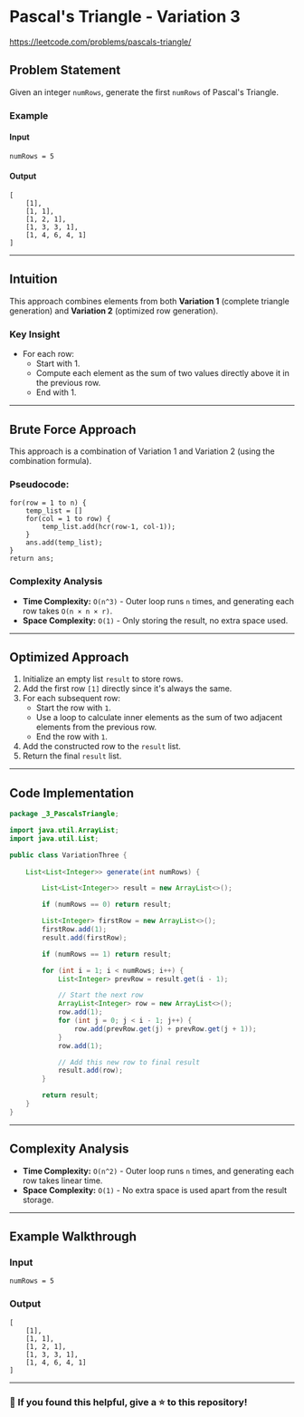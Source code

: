 # Pascal's Triangle - Variation 3
https://leetcode.com/problems/pascals-triangle/
## Problem Statement
Given an integer `numRows`, generate the first `numRows` of Pascal's Triangle.

### Example

#### Input
```plaintext
numRows = 5
```

#### Output
```plaintext
[
    [1],
    [1, 1],
    [1, 2, 1],
    [1, 3, 3, 1],
    [1, 4, 6, 4, 1]
]
```

---

## Intuition
This approach combines elements from both **Variation 1** (complete triangle generation) and **Variation 2** (optimized row generation).

### Key Insight
- For each row:
    - Start with 1.
    - Compute each element as the sum of two values directly above it in the previous row.
    - End with 1.

---

## Brute Force Approach
This approach is a combination of Variation 1 and Variation 2 (using the combination formula).

### Pseudocode:
```
for(row = 1 to n) {
    temp_list = []
    for(col = 1 to row) {
        temp_list.add(hcr(row-1, col-1));
    }
    ans.add(temp_list);
}
return ans;
```

### Complexity Analysis
- **Time Complexity:** `O(n^3)` - Outer loop runs `n` times, and generating each row takes `O(n × n × r)`.
- **Space Complexity:** `O(1)` - Only storing the result, no extra space used.

---

## Optimized Approach

1. Initialize an empty list `result` to store rows.
2. Add the first row `[1]` directly since it's always the same.
3. For each subsequent row:
    - Start the row with `1`.
    - Use a loop to calculate inner elements as the sum of two adjacent elements from the previous row.
    - End the row with `1`.
4. Add the constructed row to the `result` list.
5. Return the final `result` list.

---

## Code Implementation

```java
package _3_PascalsTriangle;

import java.util.ArrayList;
import java.util.List;

public class VariationThree {
    
    List<List<Integer>> generate(int numRows) {

        List<List<Integer>> result = new ArrayList<>();

        if (numRows == 0) return result;

        List<Integer> firstRow = new ArrayList<>();
        firstRow.add(1);
        result.add(firstRow);

        if (numRows == 1) return result;

        for (int i = 1; i < numRows; i++) {
            List<Integer> prevRow = result.get(i - 1);

            // Start the next row
            ArrayList<Integer> row = new ArrayList<>();
            row.add(1);
            for (int j = 0; j < i - 1; j++) {
                row.add(prevRow.get(j) + prevRow.get(j + 1));
            }
            row.add(1);

            // Add this new row to final result
            result.add(row);
        }

        return result;
    }
}
```

---

## Complexity Analysis

- **Time Complexity:** `O(n^2)` - Outer loop runs `n` times, and generating each row takes linear time.
- **Space Complexity:** `O(1)` - No extra space is used apart from the result storage.

---

## Example Walkthrough

### Input
```plaintext
numRows = 5
```

### Output
```plaintext
[
    [1],
    [1, 1],
    [1, 2, 1],
    [1, 3, 3, 1],
    [1, 4, 6, 4, 1]
]
```

---

### 🚀 If you found this helpful, give a ⭐ to this repository!


